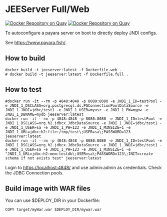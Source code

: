# JEEServer Full/Web

[![Docker Repository on Quay](https://quay.io/repository/ds2/jeeserver-full/status "Docker Repository on Quay")](https://quay.io/repository/ds2/jeeserver-full)
[![Docker Repository on Quay](https://quay.io/repository/ds2/jeeserver-web/status "Docker Repository on Quay")](https://quay.io/repository/ds2/jeeserver-web)

To autoconfigure a payara server on boot to directly deploy JNDI configs.

See <https://www.payara.fish/>.

## How to build

    docker build -t jeeserver:latest -f Dockerfile.web .
    # docker build -t jeeserver:latest -f Dockerfile.full .

## How to test

    #docker run -it --rm -p 4848:4848 -p 8080:8080 -e JNDI_1_ID=testPool -e JNDI_1_DSCLASS=org.postgresql.ds.PGConnectionPoolDataSource -e JNDI_1_JNDI=jdbc/test1 -e JNDI_1_USER=myusr -e JNDI_1_PW=mypw -e JNDI_1_DBNAME=mydb jeeserver:latest
    docker run -it --rm -p 4848:4848 -p 8080:8080 -e JNDI_1_ID=testPool -e JNDI_1_DSCLASS=org.h2.jdbcx.JdbcDataSource -e JNDI_1_JNDI=jdbc/test1 -e JNDI_1_USER=sa -e JNDI_1_PW=123 -e JNDI_1_MINSIZE=1 -e JNDI_1_URL=jdbc:h2:file:/tmp/test\;USER=sa\;PASSWORD=123 jeeserver:latest
    docker run -it --rm -p 4848:4848 -p 8080:8080 -e JNDI_1_ID=testPool -e JNDI_1_DSCLASS=org.h2.jdbcx.JdbcDataSource -e JNDI_1_JNDI=jdbc/test1 -e JNDI_1_USER=sa -e JNDI_1_PW=123 -e JNDI_1_MINSIZE=1 -e "JNDI_1_URL=jdbc:h2:mem:testdb\;USER=sa\;PASSWORD=123\;INIT=create schema if not exists test" jeeserver:latest

Login to <https://localhost:4848/> and use admin:admin as credentials. Check the JDBC Connection pools.

## Build image with WAR files

You can use $DEPLOY_DIR in your Dockerfile:

    COPY target/myWar.war $DEPLOY_DIR/mywar.war
